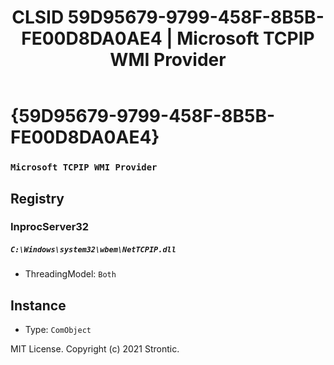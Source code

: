 ﻿---
title: "CLSID 59D95679-9799-458F-8B5B-FE00D8DA0AE4 | Microsoft TCPIP WMI Provider"
excerpt: What is COM-Object CLSID 59D95679-9799-458F-8B5B-FE00D8DA0AE4?
---

# {59D95679-9799-458F-8B5B-FE00D8DA0AE4}

### `Microsoft TCPIP WMI Provider`

## Registry


### InprocServer32

##### `C:\Windows\system32\wbem\NetTCPIP.dll`
* ThreadingModel: `Both`

## Instance

* Type: `ComObject`

MIT License. Copyright (c) 2021 Strontic.


